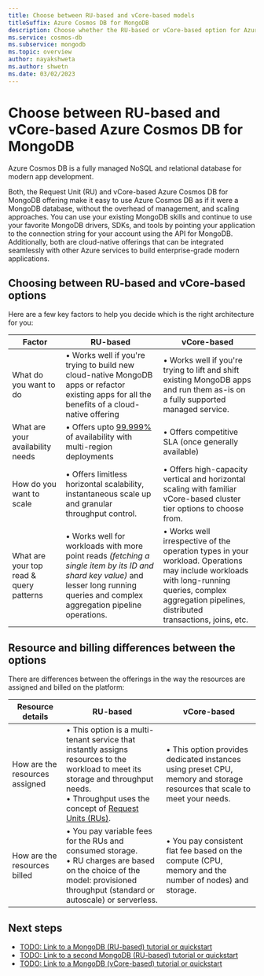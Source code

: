 ```yaml
---
title: Choose between RU-based and vCore-based models
titleSuffix: Azure Cosmos DB for MongoDB
description: Choose whether the RU-based or vCore-based option for Azure Cosmos DB for MongoDB is ideal for your workload.
ms.service: cosmos-db
ms.subservice: mongodb
ms.topic: overview
author: nayakshweta
ms.author: shwetn
ms.date: 03/02/2023
---
```


# Choose between RU-based and vCore-based Azure Cosmos DB for MongoDB

Azure Cosmos DB is a fully managed NoSQL and relational database for modern app development. 

Both, the Request Unit (RU) and vCore-based Azure Cosmos DB for MongoDB offering make it easy to use Azure Cosmos DB as if it were a MongoDB database, without the overhead of management, and scaling approaches. You can use your existing MongoDB skills and continue to use your favorite MongoDB drivers, SDKs, and tools by pointing your application to the connection string for your account using the API for MongoDB. Additionally, both are cloud-native offerings that can be integrated seamlessly with other Azure services to build enterprise-grade modern applications.


## Choosing between RU-based and vCore-based options

Here are a few key factors to help you decide which is the right architecture for you:

| Factor | RU-based | vCore-based |
| ----------- | ----------- | -------|
| What do you want to do |  &bull; Works well if you're trying to build new cloud-native MongoDB apps or refactor existing apps for all the benefits of a cloud-native offering | &bull; Works well if you're trying to lift and shift existing MongoDB apps and run them as-is on a fully supported managed service. |
| What are your availability needs | &bull; Offers upto [99.999%](../high-availability.md#slas) of availability with multi-region deployments | &bull; Offers competitive SLA (once generally available) |
| How do you want to scale | &bull; Offers limitless horizontal scalability, instantaneous scale up and granular throughput control. | &bull; Offers high-capacity vertical and horizontal scaling with familiar vCore-based cluster tier options to choose from. |
| What are your top read & query patterns | &bull; Works well for workloads with more point reads *(fetching a single item by its ID and shard key value)* and lesser long running queries and complex aggregation pipeline operations. | &bull; Works well irrespective of the operation types in your workload. Operations may include workloads with long-running queries, complex aggregation pipelines, distributed transactions, joins, etc. |

## Resource and billing differences between the options

There are differences between the offerings in the way the resources are assigned and billed on the platform:

| Resource details | RU-based | vCore-based |
| ----------- | ----------- | -------|
| How are the resources assigned | &bull; This option is a multi-tenant service that instantly assigns resources to the workload to meet its storage and throughput needs. <br/>&bull; Throughput uses the concept of [Request Units (RUs)](../request-units.md). | &bull; This option provides dedicated instances using preset CPU, memory and storage resources that scale to meet your needs. |
| How are the resources billed | &bull; You pay variable fees for the RUs and consumed storage. <br/>&bull; RU charges are based on the choice of the model: provisioned throughput (standard or autoscale) or serverless. | &bull; You pay consistent flat fee based on the compute (CPU, memory and the number of nodes) and storage. | 

## Next steps

- [TODO: Link to a MongoDB (RU-based) tutorial or quickstart](about:blank)
- [TODO: Link to a second MongoDB (RU-based) tutorial or quickstart](about:blank)
- [TODO: Link to a MongoDB (vCore-based) tutorial or quickstart](about:blank)
